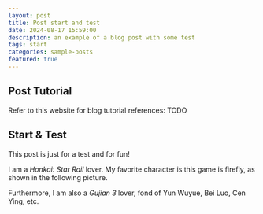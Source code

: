 ```yaml
---
layout: post
title: Post start and test
date: 2024-08-17 15:59:00
description: an example of a blog post with some test
tags: start
categories: sample-posts
featured: true
---
```

## Post Tutorial

Refer to this website for blog tutorial references: TODO

## Start & Test

This post is just for a test and for fun!

I am a *Honkai: Star Rail* lover. My favorite character is this game is firefly, as shown in the following picture.

Furthermore, I am also a  *Gujian 3* lover, fond of Yun Wuyue, Bei Luo, Cen Ying, etc.
